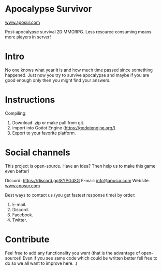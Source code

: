 # Apocalypse Survivor
www.aposur.com

Post-apocalypse survival 2D MMORPG. Less resource consuming means more players in server! 


# Intro
No one knows what year it is and how much time passed since something happened. Just now you try to survive apocalypse and maybe if you are good enough only then you might find your answers.


# Instructions
Compiling:
1. Download .zip or make pull from git.
2. Import into Godot Engine (https://godotengine.org/).
3. Export to your favorite platform.


# Social channels
This project is open-source. Have an idea? Then help us to make this game even better!

Discord: https://discord.gg/8YPGdSG
E-mail: info@aposur.com
Website: www.aposur.com

Best ways to contact us (you get fastest response time) by order:
1. E-mail.
2. Discord.
3. Facebook.
4. Twitter.


# Contribute
Feel free to add any functionality you want (that is the advantage of open-source)! Even if you see same code which could be written better fell free to do so we all want to improve here. :)

